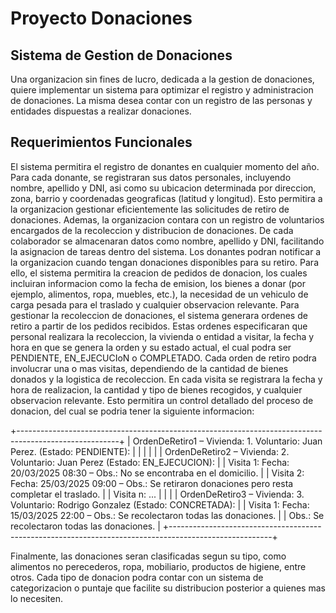 # Proyecto Donaciones 
## Sistema de Gestion de Donaciones
Una organizacion sin fines de lucro, dedicada a la gestion de donaciones, quiere implementar un sistema para optimizar el registro y administracion de donaciones. La misma desea contar con un registro de las personas y entidades dispuestas a realizar donaciones.
## Requerimientos Funcionales
El sistema permitira el registro de donantes en cualquier momento del año.
Para cada donante, se registraran sus datos personales, incluyendo nombre, apellido y DNI, asi como su ubicacion determinada por direccion, zona, barrio y coordenadas geograficas (latitud y longitud). Esto permitira a la organizacion gestionar eficientemente las solicitudes de retiro de donaciones.
Ademas, la organizacion contara con un registro de voluntarios encargados de la recoleccion y distribucion de donaciones. De cada colaborador se almacenaran datos como nombre, apellido y DNI, facilitando la asignacion de tareas dentro del sistema.
Los donantes podran notificar a la organizacion cuando tengan donaciones disponibles para su retiro. Para ello, el sistema permitira la creacion de pedidos de donacion, los cuales incluiran informacion como la fecha de emision, los bienes a donar (por ejemplo, alimentos, ropa, muebles, etc.), la necesidad de un vehiculo de carga pesada para el traslado y cualquier observacion relevante.
Para gestionar la recoleccion de donaciones, el sistema generara ordenes de retiro a partir de los pedidos recibidos. Estas ordenes especificaran que personal realizara la recoleccion, la vivienda o entidad a visitar, la fecha y hora en que se genera la orden y su estado actual, el cual podra ser PENDIENTE, EN_EJECUCIoN o COMPLETADO.
Cada orden de retiro podra involucrar una o mas visitas, dependiendo de la cantidad de bienes donados y la logistica de recoleccion. En cada visita se registrara la fecha y hora de realizacion, la cantidad y tipo de bienes recogidos, y cualquier observacion relevante. Esto permitira un control detallado del proceso de donacion, del cual se podria tener la siguiente
informacion:

+-------------------------------------------------------------------------------------------------------+
| OrdenDeRetiro1 – Vivienda: 1. Voluntario: Juan Perez. (Estado: PENDIENTE):                            |
|   <sin visitas>                                                                                       |
|                                                                                                       |
| OrdenDeRetiro2 – Vivienda: 2. Voluntario: Juan Perez (Estado: EN_EJECUCION):                          |
|   Visita 1: Fecha: 20/03/2025 08:30 – Obs.: No se encontraba en el domicilio.                         |
|   Visita 2: Fecha: 25/03/2025 09:00 – Obs.: Se retiraron donaciones pero resta completar el traslado. |
|   Visita n: ...                                                                                       |
|                                                                                                       |
| OrdenDeRetiro3 – Vivienda: 3. Voluntario: Rodrigo Gonzalez (Estado: CONCRETADA):                      |
|   Visita 1: Fecha: 15/03/2025 22:00 – Obs.: Se recolectaron todas las donaciones.                     |
|    Obs.: Se recolectaron todas las donaciones.                                                        |
+-------------------------------------------------------------------------------------------------------+


Finalmente, las donaciones seran clasificadas segun su tipo, como alimentos no perecederos, ropa, mobiliario, productos de higiene, entre otros. Cada tipo de donacion podra contar con un sistema de categorizacion o puntaje que facilite su distribucion posterior a quienes mas lo necesiten.
